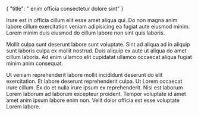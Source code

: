 {
  "title": " enim officia consectetur dolore sint"
}

Irure est in officia cillum elit esse amet aliqua qui. Do non magna anim labore cillum exercitation veniam adipisicing ea fugiat aute eiusmod minim. Lorem minim duis eiusmod do cillum labore non sint quis laboris.

Mollit culpa sunt deserunt labore sunt voluptate. Sint ad aliqua ad in aliquip sunt laboris culpa ex mollit nostrud. Duis aliquip ex aute ut aliqua do amet cillum laboris. Ad enim ullamco elit cupidatat ullamco occaecat aliqua fugiat minim anim consequat.

Ut veniam reprehenderit labore mollit incididunt deserunt do elit exercitation. Et labore deserunt reprehenderit culpa. Ut Lorem occaecat irure cillum. Ex do et nulla irure ipsum ex reprehenderit. Nisi est laborum Lorem laborum ad laborum excepteur proident. Tempor voluptate id amet amet anim ipsum labore enim non. Velit dolor officia est esse voluptate Lorem labore.